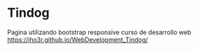# Tindog
Pagina utilizando bootstrap responsive curso de desarrollo web
https://jho3r.github.io/WebDevelopment_Tindog/
